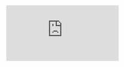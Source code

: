 <figure>

<embed src="https://wakatime.com/share/@5a87c22c-cf57-40f8-8602-63405fc56865/e3c4ac23-e632-4bd1-92b2-6e157d92b1a3.svg"></embed>

</figure>